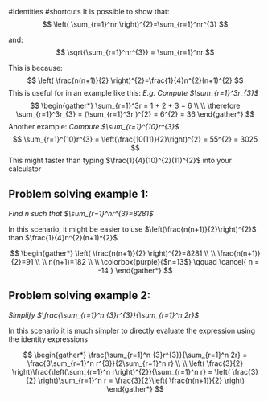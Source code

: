 #Identities #shortcuts
It is possible to show that:
$$
\left( \sum_{r=1}^nr \right)^{2}=\sum_{r=1}^nr^{3}
$$

and:
$$
\sqrt{\sum_{r=1}^nr^{3}} = \sum_{r=1}^nr
$$

This is because:
$$
\left( \frac{n(n+1)}{2} \right)^{2}=\frac{1}{4}n^{2}(n+1)^{2}
$$
This is useful for in an example like this:
*E.g. Compute $\sum_{r=1}^3r_{3}$*
$$
\begin{gather*}
\sum_{r=1}^3r = 1 + 2 + 3 = 6 \\ \\
\therefore \sum_{r=1}^3r_{3} = (\sum_{r=1}^3r )^{2} = 6^{2} = 36
\end{gather*}
$$
Another example:
*Compute $\sum_{r=1}^{10}r^{3}$*
$$
\sum_{r=1}^{10}r^{3} = \left(\frac{10(11)}{2}\right)^{2} = 55^{2} = 3025
$$
This might faster than typing $\frac{1}{4}(10)^{2}(11)^{2}$ into your calculator 

## Problem solving example 1:
*Find n such that $\sum_{r=1}^nr^{3}=8281$*

In this scenario, it might be easier to use $\left(\frac{n(n+1)}{2}\right)^{2}$ than $\frac{1}{4}n^{2}(n+1)^{2}$

$$
\begin{gather*}
\left( \frac{n(n+1)}{2} \right)^{2}=8281 \\ \\
\frac{n(n+1)}{2}=91 \\ \\
n(n+1)=182 \\ \\
\colorbox{purple}{$n=13$} \qquad \cancel{ n = -14 }
\end{gather*}
$$
## Problem solving example 2:
*Simplify $\frac{\sum_{r=1}^n {3}r^{3}}{\sum_{r=1}^n 2r}$*

In this scenario it is much simpler to directly evaluate the expression using the identity expressions

$$
\begin{gather*}
\frac{\sum_{r=1}^n {3}r^{3}}{\sum_{r=1}^n 2r} = \frac{3\sum_{r=1}^n r^{3}}{2\sum_{r=1}^n r} \\ \\
\left( \frac{3}{2} \right)\frac{\left(\sum_{r=1}^n r\right)^{2}}{\sum_{r=1}^n r} = \left( \frac{3}{2} \right)\sum_{r=1}^n r = \frac{3}{2}\left( \frac{n(n+1)}{2} \right)
\end{gather*}
$$
